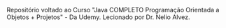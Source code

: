 Repositório voltado ao Curso "Java COMPLETO Programação Orientada a Objetos + Projetos" - Da Udemy.
Lecionado por Dr. Nelio Alvez. 
